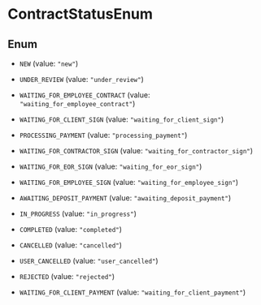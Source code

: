 

# ContractStatusEnum

## Enum


* `NEW` (value: `"new"`)

* `UNDER_REVIEW` (value: `"under_review"`)

* `WAITING_FOR_EMPLOYEE_CONTRACT` (value: `"waiting_for_employee_contract"`)

* `WAITING_FOR_CLIENT_SIGN` (value: `"waiting_for_client_sign"`)

* `PROCESSING_PAYMENT` (value: `"processing_payment"`)

* `WAITING_FOR_CONTRACTOR_SIGN` (value: `"waiting_for_contractor_sign"`)

* `WAITING_FOR_EOR_SIGN` (value: `"waiting_for_eor_sign"`)

* `WAITING_FOR_EMPLOYEE_SIGN` (value: `"waiting_for_employee_sign"`)

* `AWAITING_DEPOSIT_PAYMENT` (value: `"awaiting_deposit_payment"`)

* `IN_PROGRESS` (value: `"in_progress"`)

* `COMPLETED` (value: `"completed"`)

* `CANCELLED` (value: `"cancelled"`)

* `USER_CANCELLED` (value: `"user_cancelled"`)

* `REJECTED` (value: `"rejected"`)

* `WAITING_FOR_CLIENT_PAYMENT` (value: `"waiting_for_client_payment"`)




